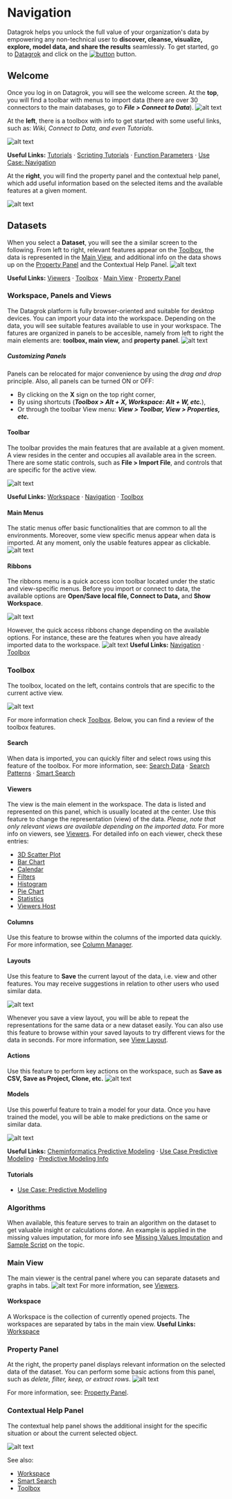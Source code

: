 # Navigation
 Datagrok helps you unlock the full value of your organization's data by empowering any non-technical user to **discover, cleanse, visualize, explore, model data, and share the results** seamlessly. To get started, go to [Datagrok](https://datagrok.ai/) and click on the [![button](../uploads/pictures/button33.JPG "Launch")](https://public.datagrok.ai/?) button.
## Welcome
<!-- Note: this section should be on https://datagrok.ai/help/views/welcome-view -->

Once you log in on Datagrok, you will see the welcome screen. At the **top**, you will find a toolbar with menus to import data (there are over 30 connectors to the main databases, go to _**File > Connect to Data**_). 
![alt text](../uploads/gifs/welcome.gif "Datagrok Welcome Page Menus")

At the **left**, there is a toolbox with info to get started with some useful links, such as: _Wiki, Connect to Data, and even Tutorials_.

![alt text](../uploads/pictures/welcome_start.JPG "Datagrok Welcome Page")

**Useful Links:** [Tutorials](../tutorials/tutorials.md) · [Scripting Tutorials](../tutorials/scripting.md) · [Function Parameters](../tutorials/func-params-enhancement.md) · [Use Case: Navigation](../tutorials/platform-navigation.md)

At the **right**, you will find the property panel and the contextual help panel, which add useful information based on the selected items and the available features at a given moment.

![alt text](../uploads/pictures/welcome_property_panel.JPG "Property Panel and Contextual Help Panel")

<!-- Note: add background to image so that it looks centered. -->
## Datasets

<!-- Note: so far, there is only (linkable) information on public datasets: https://datagrok.ai/help/features/public-datasets
Need to expand https://datagrok.ai/help/features/toolbox
Also, need info for Contextual Help
-->

When you select a **Dataset**, you will see the a similar screen to the following. From left to right, relevant features appear on the [Toolbox](../features/toolbox.md), the data is represented in the [Main View](../entities/view-layout.md), and additional info on the data shows up on the [Property Panel](../features/property-panel.md) and the Contextual Help Panel.
![alt text](../uploads/pictures/dataset.JPG "Datagrok Welcome Page")

**Useful Links:** [Viewers](../viewers/viewers.md) · [Toolbox](../features/toolbox.md) · [Main View](../entities/view-layout.md) · [Property Panel](../features/property-panel.md)

### Workspace, Panels and Views

The Datagrok platform is fully browser-oriented and suitable for desktop devices. You can import your data into the workspace. Depending on the data, you will see suitable features available to use in your workspace. The fatures are organized in panels to be accesible, namely from left to right the main elements are: **toolbox, main view,** and **property panel**.
![alt text](../uploads/pictures/sections2.png "Sections")

<!-- **_Note: Consider another layout for labels in the picture._** -->

##### Customizing Panels
Panels can be relocated for major convenience by using the _drag and drop_ principle. Also, all panels can be turned ON or OFF: 
* By clicking on the **X** sign on the top right corner, 
* By using shortcuts (**_Toolbox > Alt + X, Workspace: Alt + W, etc._**), 
* Or through the toolbar View menu: **_View > Toolbar, View > Properties, etc._**

#### Toolbar
The toolbar provides the main features that are available at a given moment. A view resides in the center and occupies all available area in the screen. There are some static controls, such as **File > Import File**, and controls that are specific for the active view.

![alt text](../uploads/pictures/toolbar.JPG "Toolbar")

**Useful Links:** [Workspace](../features/workspace.md) · [Navigation](../features/navigation.md) · [Toolbox](../features/toolbox.md)
#### Main Menus
The static menus offer basic functionalities that are common to all the environments. Moreover, some view specific menus appear when data is imported. At any moment, only the usable features appear as clickable.
![alt text](../uploads/pictures/main_toolbar.JPG "Main Menus")
#### Ribbons
The ribbons menu is a quick access icon toolbar located under the static and view-specific menus. Before you import or connect to data, the available options are **Open/Save local file, Connect to Data,** and **Show Workspace**.

![alt text](../uploads/gifs/ribbons.gif "Ribbons Menu")

However, the quick access ribbons change depending on the available options. For instance, these are the features when you have already imported data to the workspace.
![alt text](../uploads/pictures/icon_menu.JPG "Ribbon Toolbar")
**Useful Links:** [Navigation](../features/navigation.md) · [Toolbox](../features/toolbox.md)

### Toolbox
The toolbox, located on the left, contains controls that are specific to the current active view.

![alt text](../uploads/pictures/toolbox.png "Toolbox")

For more information check [Toolbox](../features/toolbox.md). Below, you can find a review of the toolbox features.
#### Search
When data is imported, you can quickly filter and select rows using this feature of the toolbox. 
For more information, see: [Search Data](../features/data-search.md) · [Search Patterns](../features/data-search-patterns.md) · [Smart Search](../features/data-search-patterns.md)
#### Viewers 
The view is the main element in the workspace. The data is listed and represented on this panel, which is usually located at the center. Use this feature to change the representation (view) of the data. _Please, note that only relevant views are available depending on the imported data._
For more info on viewers, see [Viewers](../viewers/viewers.md). For detailed info on each viewer, check these entries:
*   [3D Scatter Plot](../viewers/3d-scatter-plot.md)
*   [Bar Chart](../viewers/bar-chart.md)
*   [Calendar](../viewers/calendar.md)
*   [Filters](../viewers/filters.md)
*   [Histogram](../viewers/histogram.md)
*   [Pie Chart](../viewers/pie-chart.md)
*   [Statistics](../viewers/statistics.md)
*   [Viewers Host](../viewers/viewer-host.md)

<!-- Note: need to add more info in the viewer posts. -->

#### Columns
Use this feature to browse within the columns of the imported data quickly. For more information, see [Column Manager](../features/column-manager.md).
#### Layouts 
Use this feature to **Save** the current layout of the data, i.e. view and other features. You may receive suggestions in relation to other users who used similar data. 

![alt text](../uploads/pictures/layouts.JPG "Layouts")

<!-- Note: Consider changing picture -->

Whenever you save a view layout, you will be able to repeat the representations for the same data or a new dataset easily. You can also use this feature to browse within your saved layouts to try different views for the data in seconds. For more information, see [View Layout](../entities/view-layout.md).
#### Actions
Use this feature to perform key actions on the workspace, such as **Save as CSV, Save as Project, Clone, etc.** 
![alt text](../uploads/pictures/actions.JPG "Layouts")
#### Models 
Use this powerful feature to train a model for your data. Once you have trained the model, you will be able to make predictions on the same or similar data. 

![alt text](../uploads/pictures/models.JPG "Models")

**Useful Links:** [Cheminformatics Predictive Modeling](../domains/chem/chem-predictive-modeling.md) · [Use Case Predictive Modeling](../tutorials/predictive-modeling.md) · [Predictive Modeling Info](../plugins/predictive-modeling-info.md)
#### Tutorials
* [Use Case: Predictive Modelling](../tutorials/predictive-modeling.md)
### Algorithms
When available, this feature serves to train an algorithm on the dataset to get valuable insight or calculations done. An example is applied in the missing values imputation, for more info see [Missing Values Imputation](../dialogs/missing-values-imputation.md) and [Sample Script](https://public.datagrok.ai/js/samples/domains/data-science/missing-values-imputation) on the topic.

### Main View
The main viewer is the central panel where you can separate datasets and graphs in tabs.
![alt text](../uploads/pictures/main_view.JPG "Main View")
For more information, see [Viewers](../viewers/viewers.md).
#### Workspace
A Workspace is the collection of currently opened projects. The workspaces are separated by tabs in the main view. **Useful Links:** [Workspace](../features/workspace.md)
### Property Panel
At the right, the property panel displays relevant information on the selected data of the dataset. You can perform some basic actions from this panel, such as _delete, filter, keep, or extract rows_.
![alt text](../uploads/pictures/property_panel.JPG "Property Panel")

For more information, see: [Property Panel](../features/property-panel.md).
### Contextual Help Panel
The contextual help panel shows the additional insight for the specific situation or about the current selected object. 

![alt text](../uploads/pictures/contextual_help_panel.JPG "Contextual Help Panel")

See also:
 * [Workspace](../features/workspace.md) 
 * [Smart Search](../features/smart-search.md) 
 * [Toolbox](../features/toolbox.md) 

<!-- ##### Notes -->
<!-- * Emphasis on data analysis view > table view -->
<!-- * Website view for data analysis  -->
<!-- * One page about how you navigate on the system, dock &  undock -->
<!-- * Selecting data in multiple views > navigate back and forth, etc. -->